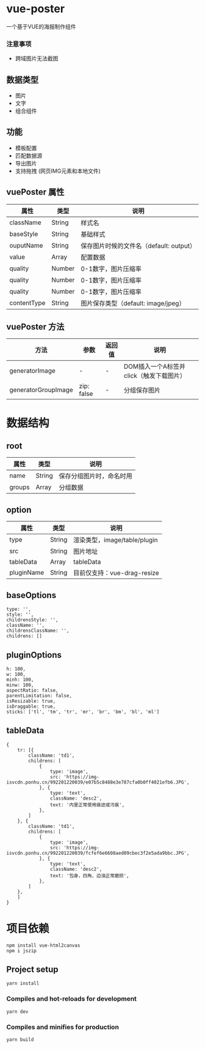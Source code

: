 # vue-poster

一个基于VUE的海报制作组件

### 注意事项

* 跨域图片无法截图

## 数据类型

* 图片
* 文字
* 组合组件

## 功能

* 模板配置
* 匹配数据源
* 导出图片
* 支持拖拽 (网页IMG元素和本地文件)



## vuePoster 属性

| 属性        | 类型   | 说明                                    |
| ----------- | ------ | --------------------------------------- |
| className   | String | 样式名                                  |
| baseStyle   | String | 基础样式                                |
| ouputName   | String | 保存图片时候的文件名（default: output） |
| value       | Array  | 配置数据                                |
| quality     | Number | 0-1数字，图片压缩率                     |
| quality     | Number | 0-1数字，图片压缩率                     |
| quality     | Number | 0-1数字，图片压缩率                     |
| contentType | String | 图片保存类型（default: image/jpeg）     |


## vuePoster 方法

| 方法                | 参数       | 返回值 | 说明                                    |
| ------------------- | ---------- | ------ | --------------------------------------- |
| generatorImage      | -          | -      | DOM插入一个A标签并click（触发下载图片） |
| generatorGroupImage | zip: false | -      | 分组保存图片                            |


# 数据结构 
## root

| 属性   | 类型   | 说明                     |
| ------ | ------ | ------------------------ |
| name   | String | 保存分组图片时，命名时用 |
| groups | Array  | 分组数据                 |


## option

| 属性       | 类型   | 说明                         |
| ---------- | ------ | ---------------------------- |
| type       | String | 渲染类型，image/table/plugin |
| src        | String | 图片地址                     |
| tableData  | Array  | tableData                    |
| pluginName | String | 目前仅支持：vue-drag-resize  |

## baseOptions
````
type: '',
style: '',
childrensStyle: '',
className: '',
childrensClassName: '',
childrens: []
````

## pluginOptions

````
h: 100,
w: 100,
minh: 100,
minw: 100,
aspectRatio: false,
parentLimitation: false,
isResizable: true,
isDraggable: true,
sticks: ['tl', 'tm', 'tr', 'mr', 'br', 'bm', 'bl', 'ml']
````



## tableData
````
{
    tr: [{
        className: 'td1',
        childrens: [
            {
                type: 'image',
                src: 'https://img-isvcdn.ponhu.cn/992201220039/e07b5c8488e3e787cfa0b0ff4021efb6.JPG',
            }, {
                type: 'text',
                className: 'desc2',
                text: '内里正常使用痕迹或污痕',
            },
        ]
    }, {
        className: 'td1',
        childrens: [
            {
                type: 'image',
                src: 'https://img-isvcdn.ponhu.cn/992201220039/fcfef6e6608aed09cbec3f2e5ada9bbc.JPG',
            }, {
                type: 'text',
                className: 'desc2',
                text: '包身，四角、边油正常磨损',
            },
        ]
    },
    ]
}
````


# 项目依赖

```
npm install vue-html2canvas
npm i jszip
```


## Project setup

```
yarn install
```

### Compiles and hot-reloads for development

```
yarn dev
```

### Compiles and minifies for production

```
yarn build
```
